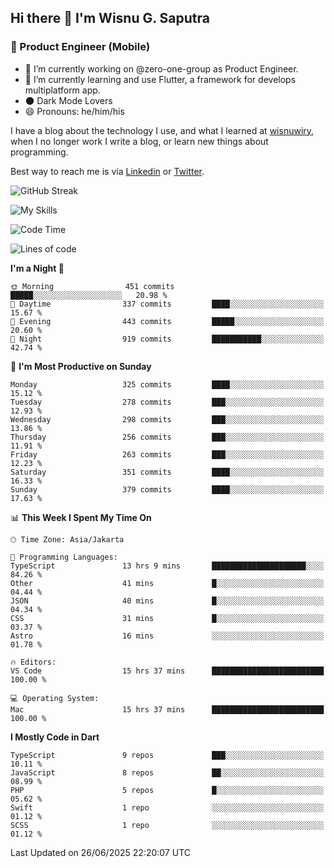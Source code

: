 ## Hi there 👋 I'm Wisnu G. Saputra

### :mobile_phone_off: Product Engineer (Mobile)

- 🔭 I’m currently working on @zero-one-group as Product Engineer.
- 🌱 I’m currently learning and use Flutter, a framework for develops multiplatform app.
- 🌑 Dark Mode Lovers
- 😄 Pronouns: he/him/his

I have a blog about the technology I use, and what I learned at [wisnuwiry](https://wisnuwiry.space/), when I no longer work I write a blog, or learn new things about programming.

Best way to reach me is via [Linkedin](https://www.linkedin.com/in/wisnu-saputra/) or [Twitter](https://twitter.com/wisnuwiry).

![GitHub Streak](https://streak-stats.demolab.com?user=wisnuwiry&theme=dark&hide_border=true)

![My Skills](https://skillicons.dev/icons?i=dart,flutter,kotlin,swift,go,js,css,neovim,git,linux&perline=5)

<!--START_SECTION:waka-->
![Code Time](http://img.shields.io/badge/Code%20Time-1%2C961%20hrs%2019%20mins-blue)

![Lines of code](https://img.shields.io/badge/From%20Hello%20World%20I%27ve%20Written-2.6%20million%20lines%20of%20code-blue)

**I'm a Night 🦉** 

```text
🌞 Morning                451 commits         █████░░░░░░░░░░░░░░░░░░░░   20.98 % 
🌆 Daytime                337 commits         ████░░░░░░░░░░░░░░░░░░░░░   15.67 % 
🌃 Evening                443 commits         █████░░░░░░░░░░░░░░░░░░░░   20.60 % 
🌙 Night                  919 commits         ███████████░░░░░░░░░░░░░░   42.74 % 
```
📅 **I'm Most Productive on Sunday** 

```text
Monday                   325 commits         ████░░░░░░░░░░░░░░░░░░░░░   15.12 % 
Tuesday                  278 commits         ███░░░░░░░░░░░░░░░░░░░░░░   12.93 % 
Wednesday                298 commits         ███░░░░░░░░░░░░░░░░░░░░░░   13.86 % 
Thursday                 256 commits         ███░░░░░░░░░░░░░░░░░░░░░░   11.91 % 
Friday                   263 commits         ███░░░░░░░░░░░░░░░░░░░░░░   12.23 % 
Saturday                 351 commits         ████░░░░░░░░░░░░░░░░░░░░░   16.33 % 
Sunday                   379 commits         ████░░░░░░░░░░░░░░░░░░░░░   17.63 % 
```


📊 **This Week I Spent My Time On** 

```text
🕑︎ Time Zone: Asia/Jakarta

💬 Programming Languages: 
TypeScript               13 hrs 9 mins       █████████████████████░░░░   84.26 % 
Other                    41 mins             █░░░░░░░░░░░░░░░░░░░░░░░░   04.44 % 
JSON                     40 mins             █░░░░░░░░░░░░░░░░░░░░░░░░   04.34 % 
CSS                      31 mins             █░░░░░░░░░░░░░░░░░░░░░░░░   03.37 % 
Astro                    16 mins             ░░░░░░░░░░░░░░░░░░░░░░░░░   01.78 % 

🔥 Editors: 
VS Code                  15 hrs 37 mins      █████████████████████████   100.00 % 

💻 Operating System: 
Mac                      15 hrs 37 mins      █████████████████████████   100.00 % 
```

**I Mostly Code in Dart** 

```text
TypeScript               9 repos             ███░░░░░░░░░░░░░░░░░░░░░░   10.11 % 
JavaScript               8 repos             ██░░░░░░░░░░░░░░░░░░░░░░░   08.99 % 
PHP                      5 repos             █░░░░░░░░░░░░░░░░░░░░░░░░   05.62 % 
Swift                    1 repo              ░░░░░░░░░░░░░░░░░░░░░░░░░   01.12 % 
SCSS                     1 repo              ░░░░░░░░░░░░░░░░░░░░░░░░░   01.12 % 
```




 Last Updated on 26/06/2025 22:20:07 UTC
<!--END_SECTION:waka-->
